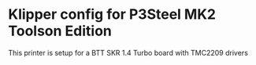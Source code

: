 # Klipper config for P3Steel MK2 Toolson Edition

This printer is setup for a BTT SKR 1.4 Turbo board with TMC2209 drivers